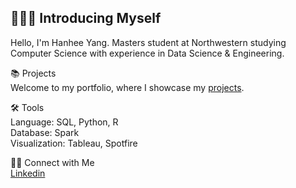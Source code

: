 ## 🙋🏻‍♀️ Introducing Myself


Hello, I'm Hanhee Yang. Masters student at Northwestern studying Computer Science with experience in Data Science & Engineering.

📚 Projects <br>
Welcome to my portfolio, where I showcase my [projects](https://github.com/hanheeds/Portfolio-Guide).

🛠️ Tools <br>
Language: SQL, Python, R <br>
Database: Spark <br>
Visualization: Tableau, Spotfire <br>

👋🏻 Connect with Me <br>
[Linkedin](https://www.linkedin.com/in/hanhee-yang/)
